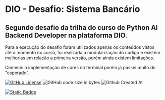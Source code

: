 # DIO - Desafio: Sistema Bancário
## Segundo desafio da trilha do curso de Python AI Backend Developer na plataforma DIO.

Para a execução do desafio foram utilizados apenas os conteúdos vistos até o momento no curso, foi realizada a modularização do código e existem melhorias em relação a primeira versão, porém ainda existem limitações.

Comecei a implementação de cores no terminal porém já passei muito do "esperado".

[![GitHub License](https://img.shields.io/github/license/ImTeli/trilha_python_dio_desafio_sistema_bancario)](https://github.com/ImTeli/trilha_python_dio_desafio_sistema_bancario/blob/main/LICENSE)
![GitHub code size in bytes](https://img.shields.io/github/languages/code-size/ImTeli/trilha_python_dio_desafio_sistema_bancario)
![Github Created At](https://img.shields.io/github/created-at/ImTeli/trilha_python_dio_desafio_sistema_bancario)

[![Static Badge](https://img.shields.io/badge/Author-ImTeli-blue)](https://github.com/ImTeli)
